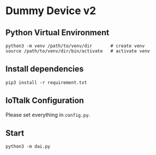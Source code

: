 Dummy Device v2
===============================================================================

## Python Virtual Environment
```
python3 -m venv /path/to/venv/dir       # create venv
source /path/to/venv/dir/bin/activate   # activate venv
```

## Install dependencies
```
pip3 install -r requirement.txt
```

## IoTtalk Configuration

Please set everything in ``config.py``.


## Start
```
python3 -m dai.py
```